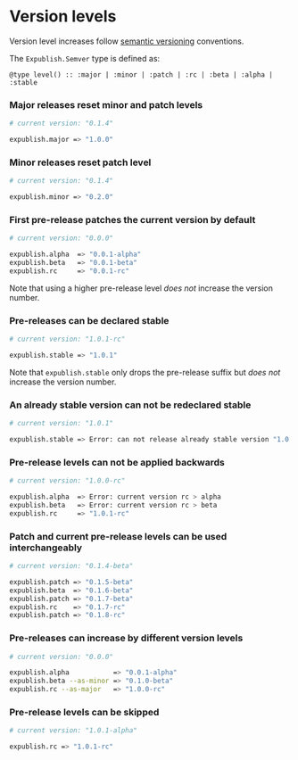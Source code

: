# Version levels

Version level increases follow [semantic versioning](https://semver.org/) conventions.

The `Expublish.Semver` type is defined as:

```
@type level() :: :major | :minor | :patch | :rc | :beta | :alpha | :stable

```

### Major releases reset minor and patch levels

```bash
# current version: "0.1.4"

expublish.major => "1.0.0"
```

### Minor releases reset patch level

```bash
# current version: "0.1.4"

expublish.minor => "0.2.0"
```

### First pre-release patches the current version by default

```bash
# current version: "0.0.0"

expublish.alpha  => "0.0.1-alpha"
expublish.beta   => "0.0.1-beta"
expublish.rc     => "0.0.1-rc"
```

Note that using a higher pre-release level _does not_ increase the version number.

### Pre-releases can be declared stable

```bash
# current version: "1.0.1-rc"

expublish.stable => "1.0.1"
```

Note that `expublish.stable` only drops the pre-release suffix but  _does not_ increase the version number.

### An already stable version can not be redeclared stable

```bash
# current version: "1.0.1"

expublish.stable => Error: can not release already stable version "1.0.1"
```

### Pre-release levels can not be applied backwards

```bash
# current version: "1.0.0-rc"

expublish.alpha  => Error: current version rc > alpha
expublish.beta   => Error: current version rc > beta
expublish.rc     => "1.0.1-rc"
```

### Patch and current pre-release levels can be used interchangeably

```bash
# current version: "0.1.4-beta"

expublish.patch => "0.1.5-beta"
expublish.beta  => "0.1.6-beta"
expublish.patch => "0.1.7-beta"
expublish.rc    => "0.1.7-rc"
expublish.patch => "0.1.8-rc"
```

### Pre-releases can increase by different version levels

```bash
# current version: "0.0.0"

expublish.alpha           => "0.0.1-alpha"
expublish.beta --as-minor => "0.1.0-beta"
expublish.rc --as-major   => "1.0.0-rc"
```

### Pre-release levels can be skipped

```bash
# current version: "1.0.1-alpha"

expublish.rc => "1.0.1-rc"
```
